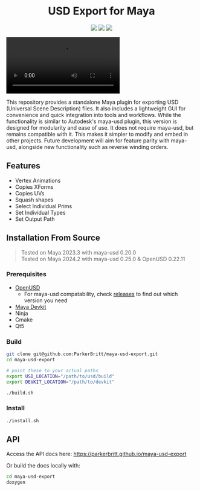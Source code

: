 <h1 align="center">USD Export for Maya</h1>
<p align="center">
  <a href="https://www.autodesk.com/"><img src="https://cards.parkerbritt.com/badge?label=Maya&icon=autodeskmaya&color=37A5CC"></a>
  <a href="https://www.qt.io/"><img src="https://cards.parkerbritt.com/badge?label=Qt&icon=qt&color=41CD52"></a>
  <a href="https://github.com/ParkerBritt?tab=repositories&q=&type=&language=c%2B%2B&sort="><img src="https://cards.parkerbritt.com/badge?label=C%2B%2B&icon=cplusplus&color=00599C"></a>
</p>
<video src="https://github.com/user-attachments/assets/e336f5bf-d99c-45f9-a92d-c1b990ed5071"></video>

<p>
This repository provides a standalone Maya plugin for exporting USD (Universal Scene Description) files. It also includes a lightweight GUI for convenience and quick integration into tools and workflows.
While the functionality is similar to Autodesk's maya-usd plugin, this version is designed for modularity and ease of use. It does not require maya-usd, but remains compatible with it. This makes it simpler to modify and embed in other projects.
Future development will aim for feature parity with maya-usd, alongside new functionality such as reverse winding orders.
</p>

## Features
- Vertex Animations
- Copies XForms
- Copies UVs
- Squash shapes
- Select Individual Prims
- Set Individual Types
- Set Output Path

## Installation From Source
> Tested on Maya 2023.3 with maya-usd 0.20.0  
> Tested on Maya 2024.2 with maya-usd 0.25.0 & OpenUSD 0.22.11

### Prerequisites
- [OpenUSD](https://github.com/PixarAnimationStudios/OpenUSD)
    - For maya-usd compatability, check [releases](https://github.com/Autodesk/maya-usd/releases) to find out which version you need
- [Maya Devkit](https://aps.autodesk.com/developer/overview/maya)
- Ninja
- Cmake
- Qt5

### Build
```bash
git clone git@github.com:ParkerBritt/maya-usd-export.git
cd maya-usd-export

# point these to your actual paths
export USD_LOCATION="/path/to/usd/build"
export DEVKIT_LOCATION="/path/to/devkit"

./build.sh
```

### Install
```bash
./install.sh
```
## API
Access the API docs here:
https://parkerbritt.github.io/maya-usd-export

Or build the docs locally with:
```bash
cd maya-usd-export
doxygen
```


